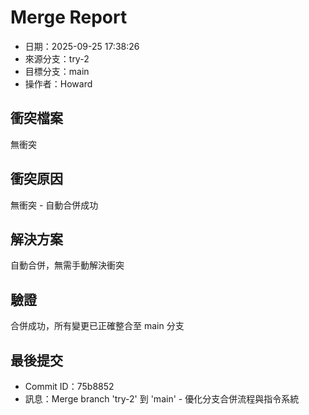 # Merge Report

- 日期：2025-09-25 17:38:26
- 來源分支：try-2
- 目標分支：main
- 操作者：Howard

## 衝突檔案
無衝突

## 衝突原因
無衝突 - 自動合併成功

## 解決方案
自動合併，無需手動解決衝突

## 驗證
合併成功，所有變更已正確整合至 main 分支

## 最後提交
- Commit ID：75b8852
- 訊息：Merge branch 'try-2' 到 'main' - 優化分支合併流程與指令系統